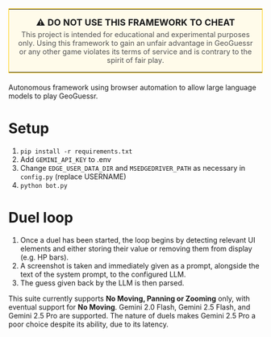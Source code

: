 
<table style="width:100%; border: 1px solid #FFCC00; background-color: #FFFBEA; border-collapse: collapse; margin-top: 10px; margin-bottom: 20px;">
  <tr>
    <td style="padding: 15px; text-align: center;">
      <p style="margin: 0 0 5px 0; font-weight: bold; font-size: 1.1em;">
        ⚠️ DO NOT USE THIS FRAMEWORK TO CHEAT
      </p>
      <p style="margin: 0; font-size: 0.9em; color: #555555;">
        This project is intended for educational and experimental purposes only. Using this framework to gain an unfair advantage in GeoGuessr or any other game violates its terms of service and is contrary to the spirit of fair play.
      </p>
    </td>
  </tr>
</table>

Autonomous framework using browser automation to allow large language models to play GeoGuessr.

# Setup
1. `pip install -r requirements.txt`
2. Add `GEMINI_API_KEY` to .env
3. Change `EDGE_USER_DATA_DIR` and `MSEDGEDRIVER_PATH` as necessary in `config.py` (replace USERNAME)
4. `python bot.py`

# Duel loop
1. Once a duel has been started, the loop begins by detecting relevant UI elements and either storing their value or removing them from display (e.g. HP bars).
2. A screenshot is taken and immediately given as a prompt, alongside the text of the system prompt, to the configured LLM.
3. The guess given back by the LLM is then parsed.


This suite currently supports **No Moving, Panning or Zooming** only, with eventual support for **No Moving**. Gemini 2.0 Flash, Gemini 2.5 Flash, and Gemini 2.5 Pro are supported. The nature of duels makes Gemini 2.5 Pro a poor choice despite its ability, due to its latency.